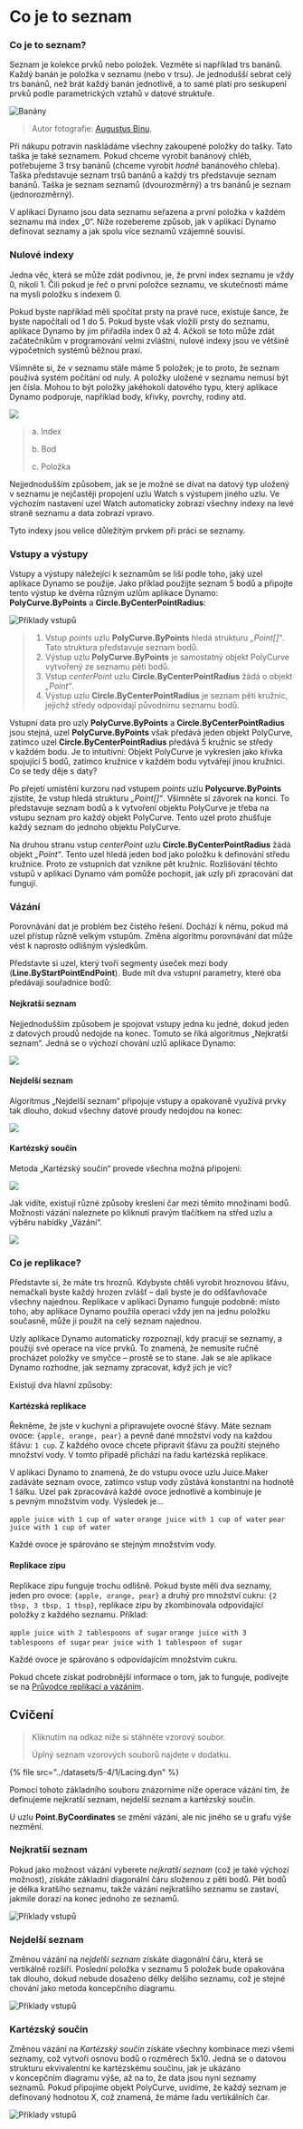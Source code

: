 # Co je to seznam

### Co je to seznam?

Seznam je kolekce prvků nebo položek. Vezměte si například trs banánů. Každý banán je položka v seznamu (nebo v trsu). Je jednodušší sebrat celý trs banánů, než brát každý banán jednotlivě, a to samé platí pro seskupení prvků podle parametrických vztahů v datové struktuře.

![Banány](../images/5-4/1/Bananas\_white\_background\_DS.jpg)

> Autor fotografie: [Augustus Binu](https://commons.wikimedia.org/wiki/File:Bananas\_white\_background\_DS.jpg?fastcci\_from=11404890\&c1=11404890\&d1=15\&s=200\&a=list).

Při nákupu potravin naskládáme všechny zakoupené položky do tašky. Tato taška je také seznamem. Pokud chceme vyrobit banánový chléb, potřebujeme 3 trsy banánů (chceme vyrobit _hodně_ banánového chleba). Taška představuje seznam trsů banánů a každý trs představuje seznam banánů. Taška je seznam seznamů (dvourozměrný) a trs banánů je seznam (jednorozměrný).

V aplikaci Dynamo jsou data seznamu seřazena a první položka v každém seznamu má index „0“. Níže rozebereme způsob, jak v aplikaci Dynamo definovat seznamy a jak spolu více seznamů vzájemně souvisí.

### Nulové indexy

Jedna věc, která se může zdát podivnou, je, že první index seznamu je vždy 0, nikoli 1. Čili pokud je řeč o první položce seznamu, ve skutečnosti máme na mysli položku s indexem 0.

Pokud byste například měli spočítat prsty na pravé ruce, existuje šance, že byste napočítali od 1 do 5. Pokud byste však vložili prsty do seznamu, aplikace Dynamo by jim přiřadila index 0 až 4. Ačkoli se toto může zdát začátečníkům v programování velmi zvláštní, nulové indexy jsou ve většině výpočetních systémů běžnou praxí.

Všimněte si, že v seznamu stále máme 5 položek; je to proto, že seznam používá systém počítání od nuly. A položky uložené v seznamu nemusí být jen čísla. Mohou to být položky jakéhokoli datového typu, který aplikace Dynamo podporuje, například body, křivky, povrchy, rodiny atd.

![](../images/5-4/1/what'salist-zerobasedindices.jpg)

> a. Index
>
> b. Bod
>
> c. Položka

Nejjednodušším způsobem, jak se je možné se dívat na datový typ uložený v seznamu je nejčastěji propojení uzlu Watch s výstupem jiného uzlu. Ve výchozím nastavení uzel Watch automaticky zobrazí všechny indexy na levé straně seznamu a data zobrazí vpravo.

Tyto indexy jsou velice důležitým prvkem při práci se seznamy.

### Vstupy a výstupy

Vstupy a výstupy náležející k seznamům se liší podle toho, jaký uzel aplikace Dynamo se použije. Jako příklad použijte seznam 5 bodů a připojte tento výstup ke dvěma různým uzlům aplikace Dynamo: **PolyCurve.ByPoints** a **Circle.ByCenterPointRadius**:

![Příklady vstupů](../images/5-4/1/what'salist-inputsandoutputs.jpg)

> 1. Vstup _points_ uzlu **PolyCurve.ByPoints** hledá strukturu _„Point[]“_. Tato struktura představuje seznam bodů.
> 2. Výstup uzlu **PolyCurve.ByPoints** je samostatný objekt PolyCurve vytvořený ze seznamu pěti bodů.
> 3. Vstup _centerPoint_ uzlu **Circle.ByCenterPointRadius** žádá o objekt _„Point“_.
> 4. Výstup uzlu **Circle.ByCenterPointRadius** je seznam pěti kružnic, jejichž středy odpovídají původnímu seznamu bodů.

Vstupní data pro uzly **PolyCurve.ByPoints** a **Circle.ByCenterPointRadius** jsou stejná, uzel **PolyCurve.ByPoints** však předává jeden objekt PolyCurve, zatímco uzel **Circle.ByCenterPointRadius** předává 5 kružnic se středy v každém bodu. Je to intuitivní: Objekt PolyCurve je vykreslen jako křivka spojující 5 bodů, zatímco kružnice v každém bodu vytvářejí jinou kružnici. Co se tedy děje s daty?

Po přejetí umístění kurzoru nad vstupem _points_ uzlu **Polycurve.ByPoints** zjistíte, že vstup hledá strukturu _„Point[]“_. Všimněte si závorek na konci. To představuje seznam bodů a k vytvoření objektu PolyCurve je třeba na vstupu seznam pro každý objekt PolyCurve. Tento uzel proto zhušťuje každý seznam do jednoho objektu PolyCurve.

Na druhou stranu vstup _centerPoint_ uzlu **Circle.ByCenterPointRadius** žádá objekt _„Point“_. Tento uzel hledá jeden bod jako položku k definování středu kružnice. Proto ze vstupních dat vznikne pět kružnic. Rozlišování těchto vstupů v aplikaci Dynamo vám pomůže pochopit, jak uzly při zpracování dat fungují.

### Vázání

Porovnávání dat je problém bez čistého řešení. Dochází k němu, pokud má uzel přístup různě velkým vstupům. Změna algoritmu porovnávání dat může vést k naprosto odlišným výsledkům.

Představte si uzel, který tvoří segmenty úseček mezi body (**Line.ByStartPointEndPoint**). Bude mít dva vstupní parametry, které oba předávají souřadnice bodů:

#### Nejkratší seznam

Nejjednodušším způsobem je spojovat vstupy jedna ku jedné, dokud jeden z datových proudů nedojde na konec. Tomuto se říká algoritmus „Nejkratší seznam“. Jedná se o výchozí chování uzlů aplikace Dynamo:

![](../images/5-4/1/what'salist-lacing-shortest.jpg)

#### Nejdelší seznam

Algoritmus „Nejdelší seznam“ připojuje vstupy a opakovaně využívá prvky tak dlouho, dokud všechny datové proudy nedojdou na konec:

![](../images/5-4/1/what'salist-lacing-longest.jpg)

#### Kartézský součin

Metoda „Kartézský součin“ provede všechna možná připojení:

![](../images/5-4/1/what'salist-lacing-cross.jpg)

Jak vidíte, existují různé způsoby kreslení čar mezi těmito množinami bodů. Možnosti vázání naleznete po kliknutí pravým tlačítkem na střed uzlu a výběru nabídky „Vázání“.

![](../images/5-4/1/what'salist-rightclicklacingopt.jpg)

### Co je replikace?

Představte si, že máte trs hroznů. Kdybyste chtěli vyrobit hroznovou šťávu, nemačkali byste každý hrozen zvlášť – dali byste je do odšťavňovače všechny najednou. Replikace v aplikaci Dynamo funguje podobně: místo toho, aby aplikace Dynamo použila operaci vždy jen na jednu položku současně, může ji použít na celý seznam najednou.

Uzly aplikace Dynamo automaticky rozpoznají, kdy pracují se seznamy, a použijí své operace na více prvků. To znamená, že nemusíte ručně procházet položky ve smyčce – prostě se to stane. Jak se ale aplikace Dynamo rozhodne, jak seznamy zpracovat, když jich je víc?

Existují dva hlavní způsoby:

#### Kartézská replikace
Řekněme, že jste v kuchyni a připravujete ovocné šťávy. Máte seznam ovoce: `{apple, orange, pear}` a pevně dané množství vody na každou šťávu: `1 cup`. Z každého ovoce chcete připravit šťávu za použití stejného množství vody. V tomto případě přichází na řadu kartézská replikace.

V aplikaci Dynamo to znamená, že do vstupu ovoce uzlu Juice.Maker zadáváte seznam ovoce, zatímco vstup vody zůstává konstantní na hodnotě 1 šálku. Uzel pak zpracovává každé ovoce jednotlivě a kombinuje je s pevným množstvím vody. Výsledek je...

`apple juice with 1 cup of water` `orange juice with 1 cup of water` `pear juice with 1 cup of water`

Každé ovoce je spárováno se stejným množstvím vody.

#### Replikace zipu
Replikace zipu funguje trochu odlišně. Pokud byste měli dva seznamy, jeden pro ovoce: `{apple, orange, pear}` a druhý pro množství cukru: `{2 tbsp, 3 tbsp, 1 tbsp}`, replikace zipu by zkombinovala odpovídající položky z každého seznamu. Příklad:

`apple juice with 2 tablespoons of sugar` `orange juice with 3 tablespoons of sugar` `pear juice with 1 tablespoon of sugar`

Každé ovoce je spárováno s odpovídajícím množstvím cukru.

Pokud chcete získat podrobnější informace o tom, jak to funguje, podívejte se na [Průvodce replikací a vázáním](https://github.com/DynamoDS/Dynamo/wiki/Replication-and-Replication-Guide-Part-1).

## Cvičení

> Kliknutím na odkaz níže si stáhněte vzorový soubor.
>
> Úplný seznam vzorových souborů najdete v dodatku.

{% file src="../datasets/5-4/1/Lacing.dyn" %}

Pomocí tohoto základního souboru znázorníme níže operace vázání tím, že definujeme nejkratší seznam, nejdelší seznam a kartézský součin.

U uzlu **Point.ByCoordinates** se změní vázání, ale nic jiného se u grafu výše nezmění.

### Nejkratší seznam

Pokud jako možnost vázání vyberete _nejkratší seznam_ (což je také výchozí možnost), získáte základní diagonální čáru složenou z pěti bodů. Pět bodů je délka kratšího seznamu, takže vázání nejkratšího seznamu se zastaví, jakmile dorazí na konec jednoho ze seznamů.

![Příklady vstupů](../images/5-4/1/what'salist-lacingexercise01.jpg)

### **Nejdelší seznam**

Změnou vázání na _nejdelší seznam_ získáte diagonální čáru, která se vertikálně rozšíří. Poslední položka v seznamu 5 položek bude opakována tak dlouho, dokud nebude dosaženo délky delšího seznamu, což je stejné chování jako metoda koncepčního diagramu.

![Příklady vstupů](../images/5-4/1/what'salist-lacingexercise02.jpg)

### **Kartézský součin**

Změnou vázání na _Kartézský součin_ získáte všechny kombinace mezi všemi seznamy, což vytvoří osnovu bodů o rozměrech 5x10. Jedná se o datovou strukturu ekvivalentní ke kartézskému součinu, jak je ukázáno v koncepčním diagramu výše, až na to, že data jsou nyní seznamy seznamů. Pokud připojíme objekt PolyCurve, uvidíme, že každý seznam je definovaný hodnotou X, což znamená, že máme řadu vertikálních čar.

![Příklady vstupů](../images/5-4/1/what'salist-lacingexercise03.jpg)
